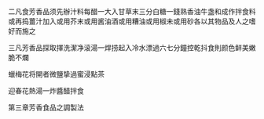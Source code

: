 二凡食芳香品须先辦汁料每醋一大入甘草末三分白糖一錢熟香油牛盏和成作拌食料或再捣薑汁加入或用芥末或用酱油酒或用糟油或用椒未或用砂各以其物品及人之嗜好而施之



三凡芳香品探取擇洗潔净滚湯一焊捞起入冷水漂過六七分鐘控乾抖食則颜色鲜美嫩脆不爛









蠟梅花将開者微鹽挚過蜜浸點茶



迎春花熱湯一炸醬醋拌食



第三章芳香食品之調製法

